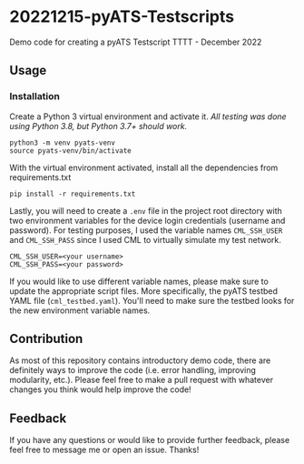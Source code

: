 # 20221215-pyATS-Testscripts
Demo code for creating a pyATS Testscript TTTT - December 2022

## Usage

### Installation

Create a Python 3 virtual environment and activate it.
_All testing was done using Python 3.8, but Python 3.7+ should work._

```
python3 -m venv pyats-venv
source pyats-venv/bin/activate
```

With the virtual environment activated, install all the dependencies from requirements.txt

```
pip install -r requirements.txt
```

Lastly, you will need to create a `.env` file in the project root directory with two environment variables for the device login credentials (username and password). For testing purposes, I used the variable names `CML_SSH_USER` and `CML_SSH_PASS` since I used CML to virtually simulate my test network.

```
CML_SSH_USER=<your username>
CML_SSH_PASS=<your password>
```

If you would like to use different variable names, please make sure to update the appropriate script files. More specifically, the pyATS testbed YAML file (`cml_testbed.yaml`). You'll need to make sure the testbed looks for the new environment variable names.

## Contribution

As most of this repository contains introductory demo code, there are definitely ways to improve the code (i.e. error handling, improving modularity, etc.). Please feel free to make a pull request with whatever changes you think would help improve the code!

## Feedback

If you have any questions or would like to provide further feedback, please feel free to message me or open an issue. Thanks!